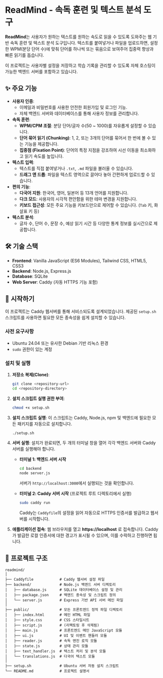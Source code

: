 # ReadMind - 속독 훈련 및 텍스트 분석 도구

**ReadMind**는 사용자가 원하는 텍스트를 원하는 속도로 읽을 수 있도록 도와주는 웹 기반 속독 훈련 및 텍스트 분석 도구입니다. 텍스트를 붙여넣거나 파일을 업로드하면, 설정한 WPM(분당 단어 수)에 맞춰 단어를 하나씩 또는 묶음으로 보여주어 집중력 향상과 빠른 읽기를 돕습니다.

이 프로젝트는 사용자별 설정을 저장하고 학습 기록을 관리할 수 있도록 자체 호스팅이 가능한 백엔드 서버를 포함하고 있습니다.

## ✨ 주요 기능

*   **사용자 인증**:
    *   이메일과 비밀번호를 사용한 안전한 회원가입 및 로그인 기능.
    *   자체 백엔드 서버와 데이터베이스를 통해 사용자 정보를 관리합니다.
*   **속독 훈련**:
    *   **WPM/CPM 조절**: 분당 단어/글자 수(50 ~ 1000)를 자유롭게 설정할 수 있습니다.
    *   **단어 묶어 읽기 (Chunking)**: 1, 2, 또는 3개의 단어를 묶어서 한 번에 볼 수 있는 기능을 제공합니다.
    *   **집중점 (Fixation Point)**: 단어의 특정 지점을 강조하여 시선 이동을 최소화하고 읽기 속도를 높입니다.
*   **텍스트 입력**:
    *   텍스트를 직접 붙여넣거나 `.txt`, `.md` 파일을 불러올 수 있습니다.
    *   **드래그 앤 드롭**: 파일을 텍스트 영역으로 끌어다 놓아 간편하게 업로드할 수 있습니다.
*   **편의 기능**:
    *   **다국어 지원**: 한국어, 영어, 일본어 등 13개 언어를 지원합니다.
    *   **다크 모드**: 사용자의 시각적 편안함을 위한 테마 변경을 지원합니다.
    *   **키보드 접근성**: 모든 주요 기능을 키보드만으로 제어할 수 있습니다. (`Tab` 키, 화살표 키 등)
*   **텍스트 분석**:
    *   글자 수, 단어 수, 문장 수, 예상 읽기 시간 등 다양한 통계 정보를 실시간으로 제공합니다.

## 🛠️ 기술 스택

*   **Frontend**: Vanilla JavaScript (ES6 Modules), Tailwind CSS, HTML5, CSS3
*   **Backend**: Node.js, Express.js
*   **Database**: SQLite
*   **Web Server**: Caddy (자동 HTTPS 기능 포함)

## 🚀 시작하기

이 프로젝트는 Caddy 웹서버를 통해 서비스되도록 설계되었습니다. 제공된 `setup.sh` 스크립트를 사용하면 필요한 모든 종속성을 쉽게 설치할 수 있습니다.

### 사전 요구사항

*   Ubuntu 24.04 또는 유사한 Debian 기반 리눅스 환경
*   `sudo` 권한이 있는 계정

### 설치 및 실행

1.  **저장소 복제(Clone)**:
    ```bash
    git clone <repository-url>
    cd <repository-directory>
    ```

2.  **설치 스크립트 실행 권한 부여**:
    ```bash
    chmod +x setup.sh
    ```

3.  **설치 스크립트 실행**:
    이 스크립트는 Caddy, Node.js, npm 및 백엔드에 필요한 모든 패키지를 자동으로 설치합니다.
    ```bash
    ./setup.sh
    ```

4.  **서버 실행**:
    설치가 완료되면, 두 개의 터미널 창을 열어 각각 백엔드 서버와 Caddy 서버를 실행해야 합니다.

    *   **터미널 1: 백엔드 서버 시작**
        ```bash
        cd backend
        node server.js
        ```
        서버가 `http://localhost:3000`에서 실행되는 것을 확인합니다.

    *   **터미널 2: Caddy 서버 시작** (프로젝트 루트 디렉토리에서 실행)
        ```bash
        sudo caddy run
        ```
        Caddy는 `Caddyfile`의 설정을 읽어 자동으로 HTTPS 인증서를 발급하고 웹서버를 시작합니다.

5.  **애플리케이션 접속**:
    웹 브라우저를 열고 **https://localhost** 로 접속합니다. Caddy가 발급한 로컬 인증서에 대한 경고가 표시될 수 있으며, 이를 수락하고 진행하면 됩니다.

## 📂 프로젝트 구조

```
readmind/
│
├── Caddyfile            # Caddy 웹서버 설정 파일
├── backend/             # Node.js 백엔드 서버 디렉토리
│   ├── database.js      # SQLite 데이터베이스 설정 및 관리
│   ├── package.json     # 백엔드 종속성 및 스크립트 정의
│   └── server.js        # Express 기반 API 서버 메인 파일
│
├── public/              # 모든 프론트엔드 정적 파일 디렉토리
│   ├── index.html       # 메인 HTML 파일
│   ├── style.css        # CSS 스타일시트
│   ├── script.js        # (리팩토링 후 삭제됨)
│   ├── main.js          # 프론트엔드 메인 JavaScript 모듈
│   ├── ui.js            # UI 및 이벤트 핸들러 모듈
│   ├── reader.js        # 속독 엔진 로직 모듈
│   ├── state.js         # 상태 관리 모듈
│   ├── text_handler.js  # 텍스트 처리 및 분석 모듈
│   └── translations.js  # 다국어 텍스트 모듈
│
├── setup.sh             # Ubuntu 서버 자동 설치 스크립트
└── README.md            # 프로젝트 설명서
```
